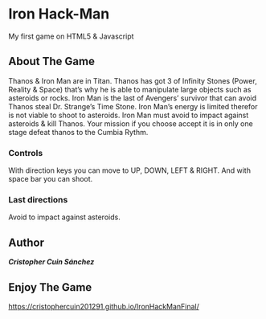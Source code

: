 # Iron Hack-Man

My first game on HTML5 & Javascript

## About The Game

Thanos & Iron Man are in Titan. Thanos has got 3 of Infinity Stones (Power, Reality & Space) that’s why he is able to manipulate large objects such as asteroids or rocks. Iron Man is the last of Avengers’ survivor that can avoid Thanos steal Dr. Strange’s Time Stone. Iron Man’s energy is limited therefor is not viable to shoot to asteroids.
Iron Man must avoid to impact against asteroids & kill Thanos.
Your mission if you choose accept it is in only one stage defeat thanos to the Cumbia Rythm.

### Controls

With direction keys you can move to UP, DOWN, LEFT & RIGHT. And with space bar you can shoot.

### Last directions

Avoid to impact against asteroids.


## Author

***Cristopher Cuin Sánchez***

## Enjoy The Game

https://cristophercuin201291.github.io/IronHackManFinal/



